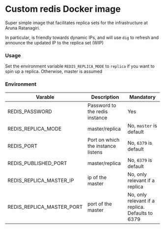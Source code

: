 # Custom redis Docker image

Super simple image that facilitates replica sets for the infrastructure at Aruna Ratanagiri.

In particular, is friendly towards dynamic IPs, and will use `dig` to refresh and announce the updated IP to the replica set (WIP)

### Usage

Set the environment variable `REDIS_REPLICA_MODE` to `replica` if you want to spin up a replica. Otherwise, master is assumed 

### Environment

| Varable | Description | Mandatory |
| ----------- | ----------- | ---------- |
| REDIS_PASSWORD | Password to the redis instance | Yes
| REDIS_REPLICA_MODE | master/replica | No, `master` is default
| REDIS_PORT | Port on which the instance listens | No, `6379` is default
| REDIS_PUBLISHED_PORT | master/replica | No, `6379` is default
| REDIS_REPLICA_MASTER_IP | ip of the master | No, only relevant if a replica
| REDIS_REPLICA_MASTER_PORT | port of the master | No, only relevant if a replica. Defaults to 6379

